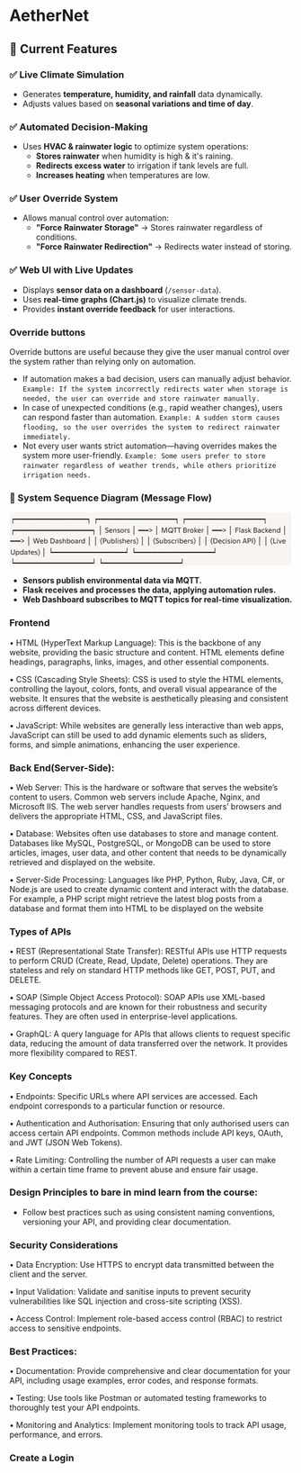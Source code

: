 # AetherNet

## 🚀 Current Features

### ✅ Live Climate Simulation
- Generates **temperature, humidity, and rainfall** data dynamically.
- Adjusts values based on **seasonal variations and time of day**.

### ✅ Automated Decision-Making
- Uses **HVAC & rainwater logic** to optimize system operations:
  - **Stores rainwater** when humidity is high & it's raining.
  - **Redirects excess water** to irrigation if tank levels are full.
  - **Increases heating** when temperatures are low.

### ✅ User Override System
- Allows manual control over automation:
  - **"Force Rainwater Storage"** → Stores rainwater regardless of conditions.
  - **"Force Rainwater Redirection"** → Redirects water instead of storing.

### ✅ Web UI with Live Updates
- Displays **sensor data on a dashboard** (`/sensor-data`).
- Uses **real-time graphs (Chart.js)** to visualize climate trends.
- Provides **instant override feedback** for user interactions.

### Override buttons

Override buttons are useful because they give the user manual control over the system rather than relying only on automation.

- If automation makes a bad decision, users can manually adjust behavior.
`Example: If the system incorrectly redirects water when storage is needed, the user can override and store rainwater manually.`
- In case of unexpected conditions (e.g., rapid weather changes), users can respond faster than automation.
`Example: A sudden storm causes flooding, so the user overrides the system to redirect rainwater immediately.`
- Not every user wants strict automation—having overrides makes the system more user-friendly.
`Example: Some users prefer to store rainwater regardless of weather trends, while others prioritize irrigation needs.`

### 🔹 System Sequence Diagram (Message Flow)

![MQTT Image Flow](./mgtt_flow.png)

- **Sensors publish environmental data via MQTT.**  
- **Flask receives and processes the data, applying automation rules.**  
- **Web Dashboard subscribes to MQTT topics for real-time visualization.**  

### Frontend
•
HTML (HyperText Markup Language): This is the backbone of any website, providing the basic structure and content. HTML elements define headings, paragraphs, links, images, and other essential components.

•
CSS (Cascading Style Sheets): CSS is used to style the HTML elements, controlling the layout, colors, fonts, and overall visual appearance of the website. It ensures that the website is aesthetically pleasing and consistent across different devices.

•
JavaScript: While websites are generally less interactive than web apps, JavaScript can still be used to add dynamic elements such as sliders, forms, and simple animations, enhancing the user experience.

### Back End(Server-Side):

•
Web Server: This is the hardware or software that serves the website’s content to users. Common web servers include Apache, Nginx, and Microsoft IIS. The web server handles requests from users’ browsers and delivers the appropriate HTML, CSS, and JavaScript files.

•
Database: Websites often use databases to store and manage content. Databases like MySQL, PostgreSQL, or MongoDB can be used to store articles, images, user data, and other content that needs to be dynamically retrieved and displayed on the website.

•
Server-Side Processing: Languages like PHP, Python, Ruby, Java, C#, or Node.js are used to create dynamic content and interact with the database. For example, a PHP script might retrieve the latest blog posts from a database and format them into HTML to be displayed on the website

### Types of APIs

•
REST (Representational State Transfer): RESTful APIs use HTTP requests to perform CRUD (Create, Read, Update, Delete) operations. They are stateless and rely on standard HTTP methods like GET, POST, PUT, and DELETE.

•
SOAP (Simple Object Access Protocol): SOAP APIs use XML-based messaging protocols and are known for their robustness and security features. They are often used in enterprise-level applications.

•
GraphQL: A query language for APIs that allows clients to request specific data, reducing the amount of data transferred over the network. It provides more flexibility compared to REST.

### Key Concepts

•
Endpoints: Specific URLs where API services are accessed. Each endpoint corresponds to a particular function or resource.

•
Authentication and Authorisation: Ensuring that only authorised users can access certain API endpoints. Common methods include API keys, OAuth, and JWT (JSON Web Tokens).

•
Rate Limiting: Controlling the number of API requests a user can make within a certain time frame to prevent abuse and ensure fair usage.

### Design Principles to bare in mind learn from the course:

- Follow best practices such as using consistent naming conventions, versioning your API, and providing clear documentation.

### Security Considerations

•
Data Encryption: Use HTTPS to encrypt data transmitted between the client and the server.

•
Input Validation: Validate and sanitise inputs to prevent security vulnerabilities like SQL injection and cross-site scripting (XSS).

•
Access Control: Implement role-based access control (RBAC) to restrict access to sensitive endpoints.

### Best Practices:
•
Documentation: Provide comprehensive and clear documentation for your API, including usage examples, error codes, and response formats.

•
Testing: Use tools like Postman or automated testing frameworks to thoroughly test your API endpoints.

•
Monitoring and Analytics: Implement monitoring tools to track API usage, performance, and errors.

### Create a Login 

